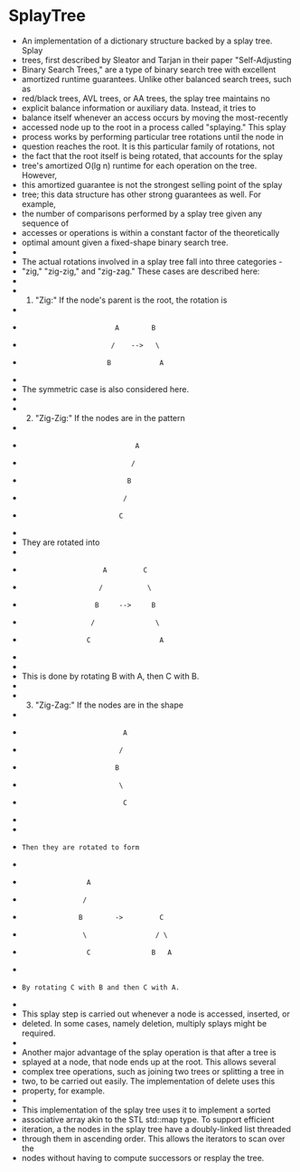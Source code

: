 # SplayTree

 * An implementation of a dictionary structure backed by a splay tree.  Splay
 * trees, first described by Sleator and Tarjan in their paper "Self-Adjusting
 * Binary Search Trees," are a type of binary search tree with excellent
 * amortized runtime guarantees.  Unlike other balanced search trees, such as
 * red/black trees, AVL trees, or AA trees, the splay tree maintains no
 * explicit balance information or auxiliary data.  Instead, it tries to
 * balance itself whenever an access occurs by moving the most-recently 
 * accessed node up to the root in a process called "splaying."  This splay
 * process works by performing particular tree rotations until the node in
 * question reaches the root.  It is this particular family of rotations, not
 * the fact that the root itself is being rotated, that accounts for the splay
 * tree's amortized O(lg n) runtime for each operation on the tree.  However,
 * this amortized guarantee is not the strongest selling point of the splay
 * tree; this data structure has other strong guarantees as well.  For example,
 * the number of comparisons performed by a splay tree given any sequence of
 * accesses or operations is within a constant factor of the theoretically
 * optimal amount given a fixed-shape binary search tree.
 *
 * The actual rotations involved in a splay tree fall into three categories -
 * "zig," "zig-zig," and "zig-zag."  These cases are described here:
 *
 * 1. "Zig:" If the node's parent is the root, the rotation is
 *
 *                            A        B
 *                           /    -->   \
 *                          B            A
 *
 *    The symmetric case is also considered here.
 *
 * 2. "Zig-Zig:" If the nodes are in the pattern
 *
 *                                 A
 *                                /
 *                               B
 *                              /
 *                             C
 *
 *    They are rotated into
 *
 *                         A         C
 *                        /           \
 *                       B     -->     B
 *                      /               \
 *                     C                 A
 *
 *
 *    This is done by rotating B with A, then C with B.
 *
 * 3. "Zig-Zag:"  If the nodes are in the shape
 *
 *                              A
 *                             /
 *                            B
 *                             \
 *                              C
 *
 *
 *     Then they are rotated to form
 *
 *                     A
 *                    /
 *                   B        ->         C
 *                    \                 / \
 *                     C               B   A
 *
 *     By rotating C with B and then C with A.
 *
 * This splay step is carried out whenever a node is accessed, inserted, or
 * deleted.  In some cases, namely deletion, multiply splays might be required.
 *
 * Another major advantage of the splay operation is that after a tree is
 * splayed at a node, that node ends up at the root.  This allows several
 * complex tree operations, such as joining two trees or splitting a tree in
 * two, to be carried out easily.  The implementation of delete uses this
 * property, for example.
 *
 * This implementation of the splay tree uses it to implement a sorted
 * associative array akin to the STL std::map type.  To support efficient
 * iteration, a the nodes in the splay tree have a doubly-linked list threaded
 * through them in ascending order.  This allows the iterators to scan over the
 * nodes without having to compute successors or resplay the tree.
